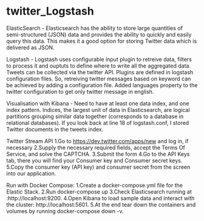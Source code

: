 # twitter_Logstash

ElasticSearch -
Elasticsearch has the ability to store large quantities of semi-structured (JSON) data and provides the ability to quickly and easily query this data. This makes it a good option for storing Twitter data which is delivered as JSON.

Logstash -
Logstash uses configurable input plugin to retreive data, filters to process it and ouptuts to define where to write all the aggregated data.
Tweets can be collected via the twitter API. Plugins are defined in logstash configuration files. So, retreiving twitter messages based on keyword can be achieved by adding a configuration file.
Added languages property to the twitter configuration to get only twitter message in english.

Visualisation with Kibana -
Need to have at least one data index, and one index pattern. Indices, the largest unit of data in Elasticsearch, are logical partitions grouping similar data together (corresponds to a database in relational databases). If you look back at line 18 of logstash.conf, I stored Twitter documents in the tweets index.

Twitter Stream API
1.Go to https://dev.twitter.com/apps/new and log in, if necessary
2.Supply the necessary required fields, accept the Terms Of Service, and solve the CAPTCHA.
3.Submit the form
4.Go to the API Keys tab, there you will find your Consumer key and Consumer secret keys.
5.Copy the consumer key (API key) and consumer secret from the screen into our application.


Run with Docker Compose:
1.Create a docker-compose.yml file for the Elastic Stack.
2.Run docker-compose up
3.Check Elasticsearch running at :http://localhost:9200.
4.Open Kibana to load sample data and interact with the cluster: http://localhost:5601.
5.At the end tear down the containers and volumes by running docker-compose down -v.